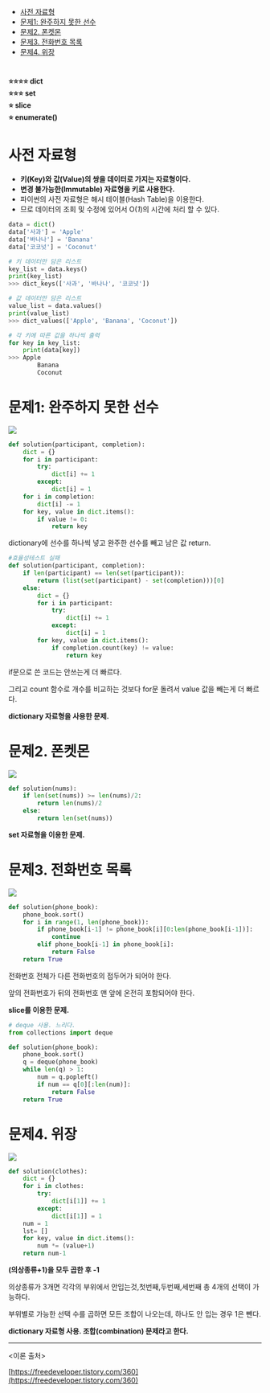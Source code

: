 - [사전 자료형](#사전-자료형)
- [문제1: 완주하지 못한 선수](#문제1-완주하지-못한-선수)
- [문제2. 폰켓몬](#문제2-폰켓몬)
- [문제3. 전화번호 목록](#문제3-전화번호-목록)
- [문제4. 위장](#문제4-위장)


#

**⭐⭐⭐⭐ dict**</br>
**⭐⭐⭐ set**</br>
**⭐ slice**</br>
**⭐ enumerate()**

#

# 사전 자료형

- **키(Key)와 값(Value)의 쌍을 데이터로 가지는 자료형이다.**
- **변경 불가능한(Immutable) 자료형을 키로 사용한다.**
- 파이썬의 사전 자료형은 해시 테이블(Hash Table)을 이용한다.
- 므로 데이터의 조회 및 수정에 있어서 O(*1*)의 시간에 처리 할 수 있다.

```python
data = dict()
data['사과'] = 'Apple'
data['바나나'] = 'Banana'
data['코코넛'] = 'Coconut'

# 키 데이터만 담은 리스트
key_list = data.keys()
print(key_list)
>>> dict_keys(['사과', '바나나', '코코넛'])

# 값 데이터만 담은 리스트
value_list = data.values()
print(value_list)
>>> dict_values(['Apple', 'Banana', 'Coconut'])

# 각 키에 따른 값을 하나씩 출력
for key in key_list:
    print(data[key])
>>> Apple
		Banana
		Coconut
```

# 문제1: 완주하지 못한 선수
![](https://velog.velcdn.com/images/miracle-21/post/cd2b1621-6298-4b3b-b46c-a9034bf4b368/image.png)

```python
def solution(participant, completion):
    dict = {}
    for i in participant:
        try:
            dict[i] += 1
        except:
            dict[i] = 1
    for i in completion:
        dict[i] -= 1
    for key, value in dict.items():
        if value != 0:
            return key
```

dictionary에 선수를 하나씩 넣고 완주한 선수를 빼고 남은 값 return.

```python
#효율성테스트 실패
def solution(participant, completion):
    if len(participant) == len(set(participant)):
        return (list(set(participant) - set(completion)))[0]
    else:
        dict = {}
        for i in participant:
            try:
                dict[i] += 1
            except:
                dict[i] = 1
        for key, value in dict.items():
            if completion.count(key) != value:
                return key
```

if문으로 쓴 코드는 안쓰는게 더 빠르다.

그리고 count 함수로 개수를 비교하는 것보다 for문 돌려서 value 값을 빼는게 더 빠르다.

**dictionary 자료형을 사용한 문제.**

# 문제2. 폰켓몬
![](https://velog.velcdn.com/images/miracle-21/post/c73fa74c-752c-4aef-a7b1-785467d8070c/image.png)

```python
def solution(nums):
    if len(set(nums)) >= len(nums)/2:
        return len(nums)/2
    else:
        return len(set(nums))
```

**set 자료형을 이용한 문제.**

# 문제3. 전화번호 목록
![](https://velog.velcdn.com/images/miracle-21/post/50c1b543-b5dd-4098-a593-50afae7c74b9/image.png)

```python
def solution(phone_book):
    phone_book.sort()
    for i in range(1, len(phone_book)):
        if phone_book[i-1] != phone_book[i][0:len(phone_book[i-1])]:
            continue
        elif phone_book[i-1] in phone_book[i]:
            return False
    return True
```

전화번호 전체가 다른 전화번호의 접두어가 되어야 한다.

앞의 전화번호가 뒤의 전화번호 맨 앞에 온전히 포함되어야 한다.

**slice를 이용한 문제.**

```python
# deque 사용. 느리다.
from collections import deque

def solution(phone_book):
    phone_book.sort()
    q = deque(phone_book)
    while len(q) > 1:
        num = q.popleft()
        if num == q[0][:len(num)]:
            return False
    return True
```

# 문제4. 위장
![](https://velog.velcdn.com/images/miracle-21/post/315e01de-5530-470c-90ac-0ccc5e600df5/image.png)

```python
def solution(clothes):
    dict = {}
    for i in clothes:
        try:
            dict[i[1]] += 1
        except:
            dict[i[1]] = 1
    num = 1
    lst= []
    for key, value in dict.items():
        num *= (value+1)
    return num-1
```

**(의상종류+1)을 모두 곱한 후 -1**

의상종류가 3개면 각각의 부위에서 안입는것,첫번째,두번째,세번째 총 4개의 선택이 가능하다.

부위별로 가능한 선택 수를 곱하면 모든 조합이 나오는데, 하나도 안 입는 경우 1은 뺀다.

**dictionary 자료형 사용. 조합(combination) 문제라고 한다.**

---

<이론 출처>

[https://freedeveloper.tistory.com/360](https://freedeveloper.tistory.com/360)